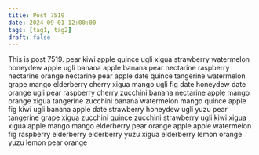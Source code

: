 ```yaml
---
title: Post 7519
date: 2024-09-01 12:00:00
tags: [tag1, tag2]
draft: false
---
```

This is post 7519.
pear
kiwi
apple
quince
ugli
xigua
strawberry
watermelon
honeydew
apple
ugli
banana
apple
banana
pear
nectarine
raspberry
nectarine
orange
nectarine
pear
apple
date
quince
tangerine
watermelon
grape
mango
elderberry
cherry
xigua
mango
ugli
fig
date
honeydew
date
orange
ugli
pear
raspberry
cherry
zucchini
banana
nectarine
apple
mango
orange
xigua
tangerine
zucchini
banana
watermelon
mango
quince
apple
fig
kiwi
ugli
banana
apple
date
strawberry
honeydew
ugli
yuzu
pear
tangerine
grape
xigua
zucchini
quince
zucchini
strawberry
ugli
kiwi
xigua
xigua
apple
mango
mango
elderberry
pear
orange
apple
apple
watermelon
fig
raspberry
elderberry
elderberry
yuzu
xigua
elderberry
lemon
orange
yuzu
lemon
pear
orange
